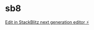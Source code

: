 # sb8

[Edit in StackBlitz next generation editor ⚡️](https://stackblitz.com/~/github.com/op3nai/sb8)